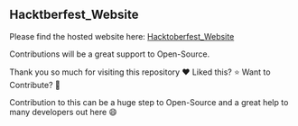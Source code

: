 ## Hacktberfest_Website

Please find the hosted website here: [Hacktoberfest_Website](https://thehacktoberfest2020.netlify.app/)

Contributions will be a great support to Open-Source.

Thank you so much for visiting this repository :heart: Liked this? :star: Want to Contribute? :fork_and_knife:

Contribution to this can be a huge step to Open-Source and a great help to many developers out here :smile:
